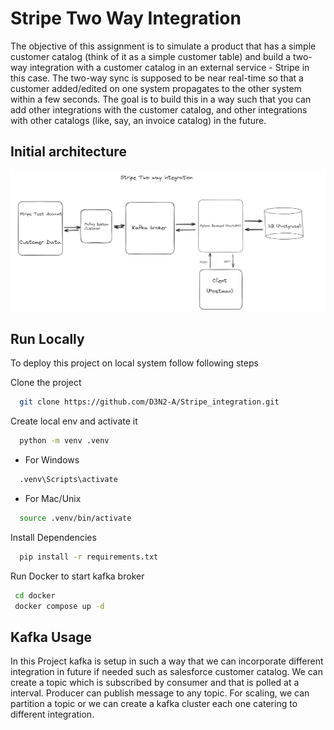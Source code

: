 # Stripe Two Way Integration

The objective of this assignment is to simulate a product that has a simple
customer catalog (think of it as a simple customer table) and build a two-way integration with a
customer catalog in an external service - Stripe in this case. The two-way sync is supposed to be near
real-time so that a customer added/edited on one system propagates to the other system within
a few seconds. The goal is to build this in a way such that you can add other integrations with
the customer catalog, and other integrations with other catalogs (like, say, an invoice catalog) in
the future.

## Initial architecture

![v1.0 Architecture](Initial.png)

## Run Locally

To deploy this project on local system follow following steps

Clone the project

```bash
  git clone https://github.com/D3N2-A/Stripe_integration.git
```

Create local env and activate it

```bash
  python -m venv .venv
```

- For Windows

```bash
  .venv\Scripts\activate
```

- For Mac/Unix

```bash
  source .venv/bin/activate
```

Install Dependencies

```bash
  pip install -r requirements.txt
```

Run Docker to start kafka broker

```bash
 cd docker
 docker compose up -d
```

## Kafka Usage

In this Project kafka is setup in such a way that we can incorporate different integration in future if needed such as salesforce customer catalog. We can create a topic which is subscribed by consumer and that is polled at a interval. Producer can publish message to any topic. For scaling, we can partition a topic or we can create a kafka cluster each one catering to different integration.
